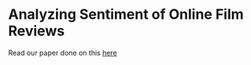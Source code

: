 <h1>Analyzing Sentiment of Online Film Reviews</h1>
<p>Read our paper done on this <a href="Analyzing-Sentiment-of-Online-Film-Reviews.pdf">here</a></p>
